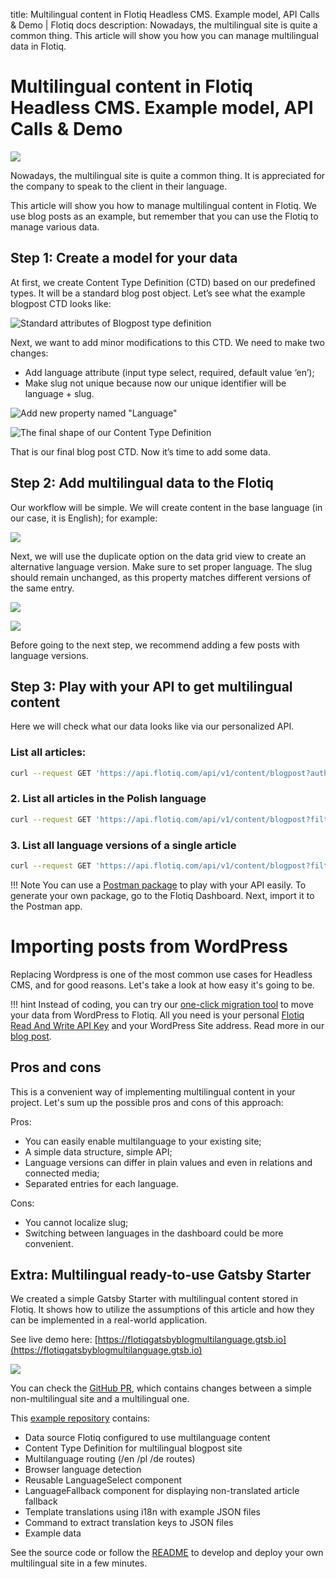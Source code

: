 title: Multilingual content in Flotiq Headless CMS. Example model, API Calls & Demo | Flotiq docs
description: Nowadays, the multilingual site is quite a common thing. This article will show you how you can manage multilingual data in Flotiq.


# Multilingual content in Flotiq Headless CMS. Example model, API Calls & Demo

![](images/multilingual-content/header.jpg)


Nowadays, the multilingual site is quite a common thing. It is appreciated for the company to speak to
the client in their language.

This article will show you how to manage multilingual content in Flotiq. We use blog posts as an example,
but remember that you can use the Flotiq to manage various data.


## Step 1: Create a model for your data

At first, we create Content Type Definition (CTD) based on our predefined types. It will be a standard 
blog post object. Let’s see what the example blogpost CTD looks like:

![Standard attributes of Blogpost type definition](images/multilingual-content/add-ctd-1.png)

Next, we want to add minor modifications to this CTD. We need to make two changes:

* Add language attribute (input type select, required, default value ‘en’);
* Make slug not unique because now our unique identifier will be language + slug.

![Add new property named "Language"](images/multilingual-content/add-ctd-2.png)

![The final shape of our Content Type Definition](images/multilingual-content/add-ctd-3.png)

That is our final blog post CTD. Now it’s time to add some data.

## Step 2: Add multilingual data to the Flotiq

Our workflow will be simple. We will create content in the base language (in our case, it is English);
for example:

![](images/multilingual-content/add-co-1.png)

Next, we will use the duplicate option on the data grid view to create an alternative language version. 
Make sure to set proper language. The slug should remain unchanged, as this property matches different
versions of the same entry.

![](images/multilingual-content/add-co-2.png)

![](images/multilingual-content/add-co-3.png)

Before going to the next step, we recommend adding a few posts with language versions.

## Step 3: Play with your API to get multilingual content

Here we will check what our data looks like via our personalized API.


### List all articles:

```bash
curl --request GET 'https://api.flotiq.com/api/v1/content/blogpost?auth_token=_YOUR_TOKEN_'
```

### 2. List all articles in the Polish language

```bash
curl --request GET 'https://api.flotiq.com/api/v1/content/blogpost?filters={"language":{"type":"equals","filter":"pl"}}&auth_token=_YOUR_TOKEN_'
```

### 3. List all language versions of a single article

```bash
curl --request GET 'https://api.flotiq.com/api/v1/content/blogpost?filters={"slug":{"type":"equals","filter":"hello-my-blog"}}&auth_token=_YOUR_TOKEN_'
```

!!! Note
    You can use a [Postman package](ttps://flotiq.com/docs/API/generate-package/) to play with your API easily. 
    To generate your own package, go to the Flotiq Dashboard. Next, import it to the Postman app.





# Importing posts from WordPress

Replacing Wordpress is one of the most common use cases for Headless CMS, and for good reasons. Let's take a look at how easy it's going to be.

!!! hint
    Instead of coding, you can try our [one-click migration tool](https://flotiq.com/services/migrate-wordpress-to-flotiq-headless-cms/) to move your data from WordPress to Flotiq.
    All you need is your personal [Flotiq Read And Write API Key](http://flotiq.com/docs/API/#application-api-keys) and your WordPress Site address.
    Read more in our [blog post](https://flotiq.com/blog/migrate-wordpress-to-flotiq-headless-cms).


## Pros and cons

This is a convenient way of implementing multilingual content in your project. 
Let's sum up the possible pros and cons of this approach:


Pros:

* You can easily enable multilanguage to your existing site;
* A simple data structure, simple API;
* Language versions can differ in plain values and even in relations and connected media;
* Separated entries for each language.

Cons:

* You cannot localize slug;
* Switching between languages in the dashboard could be more convenient.

## Extra: Multilingual ready-to-use Gatsby Starter

We created a simple Gatsby Starter with multilingual content stored in Flotiq. It shows how to utilize 
the assumptions of this article and how they can be implemented in a real-world application.

See live demo here: [https://flotiqgatsbyblogmultilanguage.gtsb.io](https://flotiqgatsbyblogmultilanguage.gtsb.io)

![](images/multilingual-content/example-page.png)

You can check the [GitHub PR](https://github.com/flotiq/flotiq-gatsby-blog-multilanguage/pull/1),
which contains changes between a simple non-multilingual site and a multilingual one.

This [example repository](https://github.com/flotiq/flotiq-gatsby-blog-multilanguage) contains:

* Data source Flotiq configured to use multilanguage content
* Content Type Definition for multilingual blogpost site
* Multilanguage routing (/en /pl /de routes)
* Browser language detection
* Reusable LanguageSelect component
* LanguageFallback component for displaying non-translated article fallback
* Template translations using i18n with example JSON files
* Command to extract translation keys to JSON files
* Example data

See the source code or follow the [README](https://github.com/flotiq/flotiq-gatsby-blog-multilanguage) 
to develop and deploy your own multilingual site in a few minutes.
